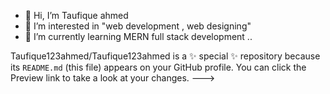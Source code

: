 - 👋 Hi, I’m Taufique ahmed
- 👀 I’m interested in "web development , web designing"
- 🌱 I’m currently learning MERN full stack development ..



Taufique123ahmed/Taufique123ahmed is a ✨ special ✨ repository because its `README.md` (this file) appears on your GitHub profile.
You can click the Preview link to take a look at your changes.
--->
